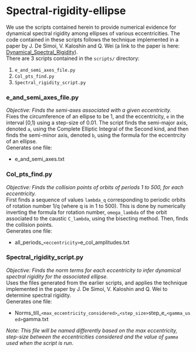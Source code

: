 # Spectral-rigidity-ellipse

We use the scripts contained herein to provide numerical evidence for dynamical spectral rigidity among ellipses of
various eccentricities. The code contained in these scripts follows the technique implemented in a paper by J. De Simoi, V. Kaloshin and Q. Wei (a link to the paper is here: [Dynamical_Spectral_Rigidity](https://annals.math.princeton.edu/2017/186-1/p07)).  
There are 3 scripts contained in the `scripts/` directory:
1. `e_and_semi_axes_file.py`
2. `Col_pts_find.py`
3. `Spectral_rigidity_script.py`

### e_and_semi_axes_file.py
_Objective: Finds the semi-axes associated with a given eccentricity._  
Fixes the circumference of an ellipse to be 1, and the eccentricity, `e` in the interval \[0,1) using a step-size of 0.01. The script finds the semi-major axis, denoted `a`, using the Complete Elliptic Integral of the Second kind, and then finds the semi-minor axis, denoted `b`, using the formula for the eccentrcity of an ellipse.  
Generates one file:
* e_and_semi_axes.txt 

### Col_pts_find.py
_Objective: Finds the collision points of orbits of periods 1 to 500, for each eccentricity._  
First finds a sequence of values `lambda_q` corresponding to periodic orbits of rotation number 1/q (where q is in 1 to 500). This is done by numerically inverting the formula for rotation number, `omega_lambda` of the orbit associated to the caustic `C_lambda`, using the bisecting method. Then, finds the collision points.  
Generates one file:
* all_periods_`<eccentricity>`e_col_amplitudes.txt  

### Spectral_rigidity_script.py
_Objective: Finds the norm terms for each eccentricity to infer dynamical spectral rigidity for the associated ellipse._  
Uses the files generated from the earlier scripts, and applies the technique implemented in the paper by J. De Simoi, V. Kaloshin and Q. Wei to determine spectral rigidity.  
Generates one file:  
* Norms_till_`<max_eccentricity_considered>`\_`<step_size>`step_e\_`<gamma_used>`gamma.txt  

*Note: This file will be named differently based on the max eccentricity, step-size between the eccentricities considered and the value of `gamma` used when the script is run*.

